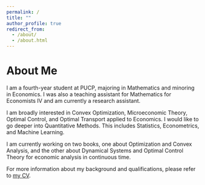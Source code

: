 ```yaml
---
permalink: /
title: ""
author_profile: true
redirect_from: 
  - /about/
  - /about.html
---
```


About Me
======

I am a fourth-year student at PUCP, majoring in Mathematics and minoring in Economics. I was also a teaching assistant for Mathematics for Economists IV and am currently a research assistant.

I am broadly interested in Convex Optimization, Microeconomic Theory, Optimal Control, and Optimal Transport applied to Economics. I would like to go deeper into Quantitative Methods. This includes Statistics, Econometrics, and Machine Learning. 

I am currently working on two books, one about Optimization and Convex Analysis, and the other about Dynamical Systems and Optimal Control Theory for economic analysis in continuous time.

For more information about my background and qualifications, please refer to [my CV](https://MarceloGallardoB.github.io/files/CV.pdf).
